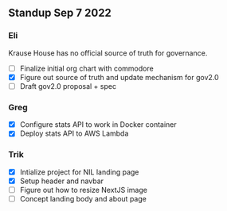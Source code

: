 ## Standup Sep 7 2022

### Eli

Krause House has no official source of truth for governance.

- [ ] Finalize initial org chart with commodore
- [x] Figure out source of truth and update mechanism for gov2.0
- [ ] Draft gov2.0 proposal + spec

### Greg

- [x] Configure stats API to work in Docker container
- [x] Deploy stats API to AWS Lambda

### Trik
- [x] Intialize project for NIL landing page
- [x] Setup header and navbar
- [ ] Figure out how to resize NextJS image
- [ ] Concept landing body and about page
